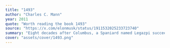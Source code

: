 ```yaml
---
title: "1493"
author: "Charles C. Mann"
year: 2011
quote: "Worth reading the book 1493"
source: "https://x.com/elonmusk/status/1911532025233723740"
summary: "Eight decades after Columbus, a Spaniard named Legazpi succeeded where Columbus had failed. He sailed west to establish continuous trade with China, then the richest and most powerful country in the world. In Manila, a city founded by Legazpi, silver from America mined by African and Indian slaves was sold to Asians in exchange for silk for Europeans. It was the first time goods and people from all corners of the world were connected in a single global exchange. Just as Columbus biologically created a new world, Legazpi and the Spanish empire he served economically created a new world. In this story, Mann uncovers the roots of today's fiercest political disputes, from immigration to trade policy and cultural wars. In 1493, Mann once again offers readers a groundbreaking scientific interpretation of our past, unmatched in its authority and fascination."
cover: "assets/cover/1493.png"
---
```

